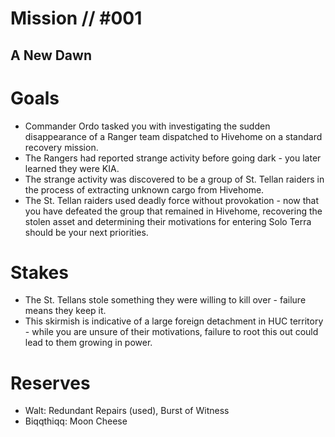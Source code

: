 # Mission // #001
## A New Dawn
# Goals
- Commander Ordo tasked you with investigating the sudden disappearance of a Ranger team dispatched to Hivehome on a standard recovery mission.
- The Rangers had reported strange activity before going dark - you later learned they were KIA.
- The strange activity was discovered to be a group of St. Tellan raiders in the process of extracting unknown cargo from Hivehome.
- The St. Tellan raiders used deadly force without provokation - now that you have defeated the group that remained in Hivehome, recovering the stolen asset and determining their motivations for entering Solo Terra should be your next priorities.

# Stakes
- The St. Tellans stole something they were willing to kill over - failure means they keep it.
- This skirmish is indicative of a large foreign detachment in HUC territory - while you are unsure of their motivations, failure to root this out could lead to them growing in power.

# Reserves
- Walt: Redundant Repairs (used), Burst of Witness
- Biqqthiqq: Moon Cheese